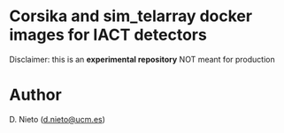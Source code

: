 # Corsika and sim_telarray docker images for IACT detectors
Disclaimer: this is an **experimental repository** NOT meant for production

# Author
D. Nieto (d.nieto@ucm.es)

